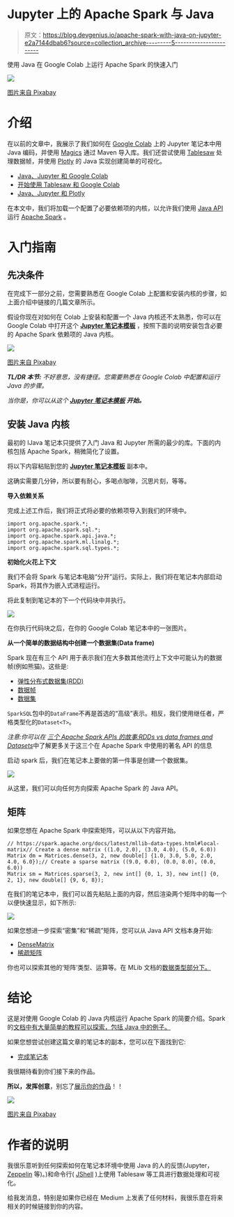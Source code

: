 # Jupyter 上的 Apache Spark 与 Java

> 原文：<https://blog.devgenius.io/apache-spark-with-java-on-jupyter-e2a7144dbab6?source=collection_archive---------5----------------------->

使用 Java 在 Google Colab 上运行 Apache Spark 的快速入门

![](img/0661358aa88fbe7ed14211cc759da4eb.png)

[图片来自 Pixabay](https://pixabay.com/photos/welding-work-metal-tools-man-3963341/)

# 介绍

在以前的文章中，我展示了我们如何在 [Google Colab](https://colab.research.google.com/) 上的 Jupyter 笔记本中用 Java 编码，并使用 [Magics](https://github.com/SpencerPark/IJava/blob/master/docs/magics.md) 通过 Maven 导入库。我们还尝试使用 [Tablesaw](https://jtablesaw.github.io/tablesaw/) 处理数据帧，并使用 [Plotly](https://github.com/plotly) 的 Java 实现创建简单的可视化。

*   [Java、Jupyter 和 Google Colab](https://medium.com/@gmsharpe/jupyter-java-and-google-colab-7a2f7fb08808)
*   [开始使用 Tablesaw 和 Google Colab](https://medium.com/@gmsharpe/getting-started-with-tablesaw-and-google-colab-65ef0cbe280c)
*   [Java、Jupyter 和 Plotly](https://medium.com/@gmsharpe/java-jupyter-plotly-e1bbaa7f2be8)

在本文中，我们将加载一个配置了必要依赖项的内核，以允许我们使用 [Java API](https://spark.apache.org/docs/latest/api/java/) 运行 [Apache Spark](https://spark.apache.org/) 。

# 入门指南

## 先决条件

在完成下一部分之前，您需要熟悉在 Google Colab 上配置和安装内核的步骤，如上面介绍中链接的几篇文章所示。

假设你现在对如何在 Colab 上安装和配置一个 Java 内核还不太熟悉，你可以在 Google Colab 中打开这个 [**Jupyter 笔记本模板**](https://github.com/gmsharpe/edumore/blob/master/blank_notebook_with_java_kernel.ipynb) ，按照下面的说明安装包含必要的 Apache Spark 依赖项的 Java 内核。

![](img/cc2d77a0f595659625b3b081c6de9656.png)

[图片来自 Pixabay](https://upload.wikimedia.org/wikipedia/commons/thumb/7/78/Sparkler.JPG/1280px-Sparkler.JPG)

***TL/DR 本节:*** *不好意思，没有捷径。您需要熟悉在 Google Colab 中配置和运行 Java 的步骤。*

*当你是，你可以从这个* [***Jupyter 笔记本模板***](https://github.com/gmsharpe/edumore/blob/master/blank_notebook_with_java_kernel.ipynb) ***开始。***

## 安装 Java 内核

最初的 IJava 笔记本只提供了入门 Java 和 Jupyter 所需的最少的库。下面的内核包括 Apache Spark，稍微简化了设置。

将以下内容粘贴到您的 [**Jupyter 笔记本模板**](https://github.com/gmsharpe/edumore/blob/master/blank_notebook_with_java_kernel.ipynb) 副本中。

这确实需要几分钟，所以要有耐心，多喝点咖啡，沉思片刻，等等。

**导入依赖关系**

完成上述工作后，我们将正式将必要的依赖项导入到我们的环境中。

```
import org.apache.spark.*;
import org.apache.spark.sql.*;
import org.apache.spark.api.java.*;
import org.apache.spark.ml.linalg.*;
import org.apache.spark.sql.types.*;
```

**初始化火花上下文**

我们不会将 Spark 与笔记本电脑“分开”运行。实际上，我们将在笔记本内部启动 Spark，将其作为嵌入式进程运行。

将此复制到笔记本的下一个代码块中并执行。

![](img/95ab8e4099579875b33dc717b6f0a0d3.png)

在你执行代码块之后，在你的 Google Colab 笔记本中的一张图片。

**从一个简单的数据结构中创建一个数据集(Data frame)**

Spark 现在有三个 API 用于表示我们在大多数其他流行上下文中可能认为的数据帧(例如熊猫)。这些是:

*   [弹性分布式数据集(RDD)](https://spark.apache.org/docs/latest/api/java/org/apache/spark/rdd/RDD.html)
*   [数据帧](https://spark.apache.org/docs/1.6.3/api/java/org/apache/spark/sql/DataFrame.html)
*   [数据集<T>](https://spark.apache.org/docs/latest/api/java/index.html?org/apache/spark/sql/Dataset.html)

`SparkSQL`包中的`DataFrame`不再是首选的“高级”表示。相反，我们使用继任者，严格类型化的`Dataset<T>`。

*注意:你可以在* [*三个 Apache Spark APIs 的故事:RDDs vs data frames and Datasets*](https://databricks.com/blog/2016/07/14/a-tale-of-three-apache-spark-apis-rdds-dataframes-and-datasets.html)中了解更多关于这三个在 Apache Spark 中使用的著名 API 的信息

启动 spark 后，我们在笔记本上要做的第一件事是创建一个数据集。

![](img/f84b493104d2a369b9fb27827afdc156.png)

从这里，我们可以向任何方向探索 Apache Spark 的 Java API。

## 矩阵

如果您想在 Apache Spark 中探索矩阵，可以从以下内容开始。

```
// https://spark.apache.org/docs/latest/mllib-data-types.html#local-matrix// Create a dense matrix ((1.0, 2.0), (3.0, 4.0), (5.0, 6.0))
Matrix dm = Matrices.dense(3, 2, new double[] {1.0, 3.0, 5.0, 2.0, 4.0, 6.0});// Create a sparse matrix ((9.0, 0.0), (0.0, 8.0), (0.0, 6.0))
Matrix sm = Matrices.sparse(3, 2, new int[] {0, 1, 3}, new int[] {0, 2, 1}, new double[] {9, 6, 8});
```

在我们的笔记本中，我们可以首先粘贴上面的内容，然后渲染两个矩阵中的每一个以便快速显示，如下所示:

![](img/2461a0aee1f9d028390a95334ca21c6c.png)

如果您想进一步探索“密集”和“稀疏”矩阵，您可以从 Java API 文档本身开始:

*   [DenseMatrix](https://spark.apache.org/docs/latest/api/java/org/apache/spark/mllib/linalg/DenseMatrix.html)
*   [稀疏矩阵](https://spark.apache.org/docs/latest/api/java/org/apache/spark/mllib/linalg/SparseMatrix.html)

你也可以探索其他的‘矩阵’类型、运算等。在 MLib 文档的[数据类型部分下。](https://spark.apache.org/docs/latest/mllib-data-types.html)

# 结论

这是对使用 Google Colab 的 Java 内核运行 Apache Spark 的简要介绍。Spark 的[文档中有大量简单的教程可以探索，包括 Java 中的例子。](https://spark.apache.org/docs/latest/sql-programming-guide.html)

如果您想尝试创建这篇文章的笔记本的副本，您可以在下面找到它:

*   [完成笔记本](https://gist.github.com/gmsharpe/3c49f3a79f40f90e2d6e5b5dcbda1337)

我很期待看到你们接下来的作品。

**所以，发挥创意**，别忘了[展示你的作品](https://austinkleon.com/show-your-work/)！！

![](img/1f90ae5786b5d5c8ec4d42407b651b54.png)

[图片来自 Pixabay](https://pixabay.com/photos/light-orange-bright-art-color-579290/)

# 作者的说明

我很乐意听到任何探索如何在笔记本环境中使用 Java 的人的反馈(Jupyter， [Zeppelin](https://zeppelin.apache.org/) 等)。)和命令行( [JShell](https://docs.oracle.com/javase/9/jshell/introduction-jshell.htm) )上使用 Tablesaw 等工具进行数据处理和可视化。

给我发消息，特别是如果你已经在 Medium 上发表了任何材料，我很乐意在将来相关的时候链接到你的内容。